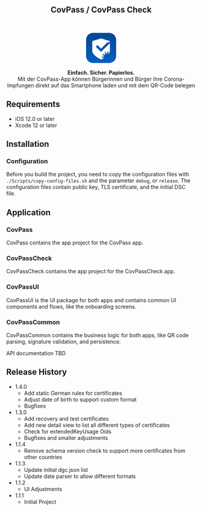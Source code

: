 <h2 align="center">CovPass / CovPass Check</h2>
<br />
<p align="center">
  <a href="#">
    <img src="Resources/CovPass.png" alt="CovPass Icon" width="80" height="80">
  </a>
  <p align="center">
    <b>Einfach. Sicher. Papierlos.</b><br>
    Mit der CovPass-App können Bürgerinnen und Bürger ihre Corona-Impfungen direkt auf das Smartphone laden und mit dem QR-Code belegen
  </p>
</p>

## Requirements

- iOS 12.0 or later
- Xcode 12 or later

## Installation

### Configuration

Before you build the project, you need to copy the configuration files with `./Scripts/copy-config-files.sh` and the parameter `debug`, or `release`. The configuration files contain public key, TLS certificate, and the initial DSC file.

## Application

### CovPass

CovPass contains the app project for the CovPass app.

### CovPassCheck

CovPassCheck contains the app project for the CovPassCheck app.

### CovPassUI

CovPassUI is the UI package for both apps and contains common UI components and flows, like the onboarding screens.

### CovPassCommon

CovPassCommon contains the business logic for both apps, like QR code parsing, signature validation, and persistence.

API documentation TBD

## Release History

- 1.4.0
  - Add static German rules for certificates
  - Adjust date of birth to support custom format
  - Bugfixes
- 1.3.0
  - Add recovery and test certificates
  - Add new detail view to list all different types of certificates
  - Check for extendedKeyUsage Oids
  - Bugfixes and smaller adjustments
- 1.1.4
  - Remove schema version check to support more certificates from other countries
- 1.1.3
  - Update initial dgc.json list
  - Update date parser to allow different formats
- 1.1.2
  - UI Adjustments
- 1.1.1
  - Initial Project
